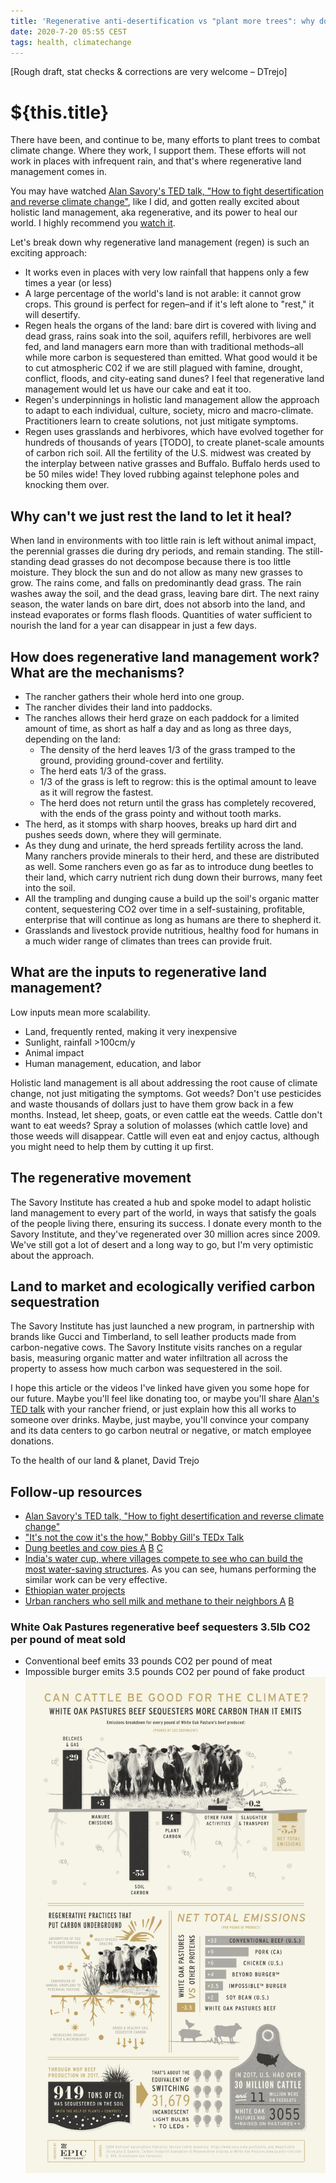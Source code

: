 ```yaml
---
title: 'Regenerative anti-desertification vs "plant more trees": why does Regenerative feel more promising?'
date: 2020-7-20 05:55 CEST
tags: health, climatechange
---
```


[Rough draft, stat checks & corrections are very welcome – DTrejo]

# ${this.title}

There have been, and continue to be, many efforts to plant trees to combat climate change. Where they work, I support them. These efforts will not work in places with infrequent rain, and that's where regenerative land management comes in.

You may have watched [Alan Savory's TED talk, "How to fight desertification and reverse climate change"][ted], like I did, and gotten really excited about holistic land management, aka regenerative, and its power to heal our world. I highly recommend you [watch it][ted].

[ted]:https://www.ted.com/talks/allan_savory_how_to_fight_desertification_and_reverse_climate_change

Let's break down why regenerative land management (regen) is such an exciting approach:

- It works even in places with very low rainfall that happens only a few times a year (or less)
- A large percentage of the world's land is not arable: it cannot grow crops. This ground is perfect for regen–and if it's left alone to "rest," it will desertify.
- Regen heals the organs of the land: bare dirt is covered with living and dead grass, rains soak into the soil, aquifers refill, herbivores are well fed, and land managers earn more than with traditional methods–all while more carbon is sequestered than emitted. What good would it be to cut atmospheric C02 if we are still plagued with famine, drought, conflict, floods, and city-eating sand dunes? I feel that regenerative land management would let us have our cake and eat it too.
- Regen's underpinnings in holistic land management allow the approach to adapt to each individual, culture, society, micro and macro-climate. Practitioners learn to create solutions, not just mitigate symptoms.
- Regen uses grasslands and herbivores, which have evolved together for hundreds of thousands of years [TODO], to create planet-scale amounts of carbon rich soil. All the fertility of the U.S. midwest was created by the interplay between native grasses and Buffalo. Buffalo herds used to be 50 miles wide! They loved rubbing against telephone poles and knocking them over.

## Why can't we just rest the land to let it heal?
When land in environments with too little rain is left without animal impact, the perennial grasses die during dry periods, and remain standing. The still-standing dead grasses do not decompose because there is too little moisture. They block the sun and do not allow as many new grasses to grow. The rains come, and falls on predominantly dead grass. The rain washes away the soil, and the dead grass, leaving bare dirt. The next rainy season, the water lands on bare dirt, does not absorb into the land, and instead evaporates or forms flash floods. Quantities of water sufficient to nourish the land for a year can disappear in just a few days.

## How does regenerative land management work? What are the mechanisms?
- The rancher gathers their whole herd into one group.
- The rancher divides their land into paddocks.
- The ranches allows their herd graze on each paddock for a limited amount of time, as short as half a day and as long as three days, depending on the land:
   - The density of the herd leaves 1/3 of the grass tramped to the ground, providing ground-cover and fertility.
   - The herd eats 1/3 of the grass.
   - 1/3 of the grass is left to regrow: this is the optimal amount to leave as it will regrow the fastest.
   - The herd does not return until the grass has completely recovered, with the ends of the grass pointy and without tooth marks.
- The herd, as it stomps with sharp hooves, breaks up hard dirt and pushes seeds down, where they will germinate.
- As they dung and urinate, the herd spreads fertility across the land. Many ranchers provide minerals to their herd, and these are distributed as well. Some ranchers even go as far as to introduce dung beetles to their land, which carry nutrient rich dung down their burrows, many feet into the soil.
- All the trampling and dunging cause a build up the soil's organic matter content, sequestering CO2 over time in a self-sustaining, profitable, enterprise that will continue as long as humans are there to shepherd it.
- Grasslands and livestock provide nutritious, healthy food for humans in a much wider range of climates than trees can provide fruit.

## What are the inputs to regenerative land management?
Low inputs mean more scalability.
- Land, frequently rented, making it very inexpensive
- Sunlight, rainfall >100cm/y
- Animal impact
- Human management, education, and labor

Holistic land management is all about addressing the root cause of climate change, not just mitigating the symptoms. Got weeds? Don't use pesticides and waste thousands of dollars just to have them grow back in a few months. Instead, let  sheep, goats, or even cattle eat the weeds. Cattle don't want to eat weeds? Spray a solution of molasses (which cattle love) and those weeds will disappear. Cattle will even eat and enjoy cactus, although you might need to help them by cutting it up first.

## The regenerative movement
The Savory Institute has created a hub and spoke model to adapt holistic land management to every part of the world, in ways that satisfy the goals of the people living there, ensuring its success. I donate every month to the Savory Institute, and they've regenerated over 30 million acres since 2009. We've still got a lot of desert and a long way to go, but I'm very optimistic about the approach.

## Land to market and ecologically verified carbon sequestration
The Savory Institute has just launched a new program, in partnership with brands like Gucci and Timberland, to sell leather products made from carbon-negative cows. The Savory Institute visits ranches on a regular basis, measuring organic matter and water infiltration all across the property to assess how much carbon was sequestered in the soil.

I hope this article or the videos I've linked have given you some hope for our future. Maybe you'll feel like donating too, or maybe you'll share [Alan's TED talk][ted] with your rancher friend, or just explain how this all works to someone over drinks. Maybe, just maybe, you'll convince your company and its data centers to go carbon neutral or negative, or match employee donations.

To the health of our land & planet,
David Trejo

## Follow-up resources
- [Alan Savory's TED talk, "How to fight desertification and reverse climate change"][ted]
- ["It's not the cow it's the how," Bobby Gill's TEDx Talk](https://www.ted.com/talks/bobby_gill_it_s_not_the_cow_it_s_the_how)
- [Dung beetles and cow pies A](https://www.youtube.com/watch?v=_JPoItRWYSQ&t=4s) [B](https://www.youtube.com/watch?v=s-HUUiwX9pk) [C](https://www.youtube.com/watch?v=bamaNQfrYRE)
- [India's water cup, where villages compete to see who can build the most water-saving structures](https://www.youtube.com/watch?v=-8nqnOcoLqE). As you can see, humans performing the similar work can be very effective.
- [Ethiopian water projects](https://www.youtube.com/watch?v=AIlyz2-cixs)
- [Urban ranchers who sell milk and methane to their neighbors A](https://www.youtube.com/watch?v=nq0vStSHvBo) [B](https://www.youtube.com/watch?v=ETPzf_13KWU)

### White Oak Pastures regenerative beef **sequesters** 3.5lb CO2 per pound of meat sold
- Conventional beef emits 33 pounds CO2 per pound of meat
- Impossible burger emits 3.5 pounds CO2 per pound of fake product
![White oak pastures carbon sequestration](images/regenerative/regenerative_agriculture_white_oak_pastures.jpg)

